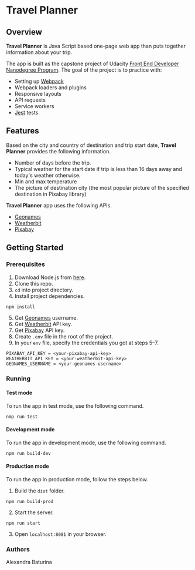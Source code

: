 # Travel Planner
## Overview
**Travel Planner** is Java Script based one-page web app than puts together information about your trip.

The app is built as the capstone project of Udacity [Front End Developer Nanodegree Program](https://www.udacity.com/course/front-end-web-developer-nanodegree--nd0011).
The goal of the project is to practice with:
* Setting up [Webpack](https://webpack.js.org/)
* Webpack loaders and plugins
* Responsive layouts
* API requests
* Service workers
* [Jest](https://jestjs.io/) tests
## Features
Based on the city and country of destination and trip start date, **Travel Planner** provides the following information.
* Number of days before the trip.
* Typical weather for the start date if trip is less than 16 days away and today's weather otherwise.
* Min and max temperature
* The picture of destination city (the most popular picture of the specified destination in Pixabay library)

**Travel Planner** app uses the following APIs.
* [Geonames](http://www.geonames.org/export/web-services.html)
* [Weatherbit](https://www.weatherbit.io/api/weather-forecast-16-day)
* [Pixabay](https://pixabay.com/api/docs/)
## Getting Started
### Prerequisites
1. Download Node.js from [here](https://nodejs.org/en/).
2. Clone this repo.
3. ```cd``` into project directory.
4. Install project dependencies.
```sh
npm install
```
5. Get [Geonames](http://www.geonames.org/export/web-services.html) username.
6. Get [Weatherbit](https://www.weatherbit.iohttps://pixabay.com/api/docs//account/create) API key.
7. Get [Pixabay](https://pixabay.com/api/docs/) API key.
8. Create ```.env``` file in the root of the project.
9. In your ```env``` file, specify the credentials you got at steps 5–7.
```
PIXABAY_API_KEY = <your-pixabay-api-key>
WEATHERBIT_API_KEY = <your-weatherbit-api-key>
GEONAMES_USERNAME = <your-geonames-username>
```
### Running
#### Test mode
To run the app in test mode, use the following command.
```
nmp run test
```
#### Development mode
To run the app in development mode, use the following command.
```
npm run build-dev
```
#### Production mode
To run the app in production mode, follow the steps below.
1. Build the ```dist``` folder.
```
npm run build-prod
```
2. Start the server.
```
npm run start
```
3. Open ```localhost:8081``` in your browser.
### Authors
Alexandra Baturina

